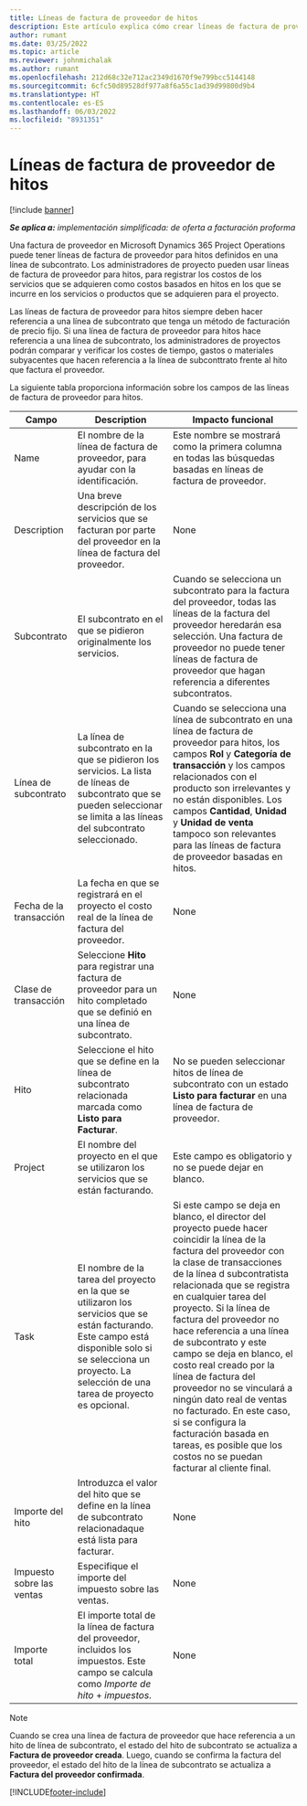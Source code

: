 ```yaml
---
title: Líneas de factura de proveedor de hitos
description: Este artículo explica cómo crear líneas de factura de proveedor para hitos en un subcontrato.
author: rumant
ms.date: 03/25/2022
ms.topic: article
ms.reviewer: johnmichalak
ms.author: rumant
ms.openlocfilehash: 212d68c32e712ac2349d1670f9e799bcc5144148
ms.sourcegitcommit: 6cfc50d89528df977a8f6a55c1ad39d99800d9b4
ms.translationtype: HT
ms.contentlocale: es-ES
ms.lasthandoff: 06/03/2022
ms.locfileid: "8931351"
---
```

# <a name="vendor-invoice-lines-for-milestones"></a>Líneas de factura de proveedor de hitos

[!include [banner](../../includes/dataverse-preview.md)]

_**Se aplica a:** implementación simplificada: de oferta a facturación proforma_

Una factura de proveedor en Microsoft Dynamics 365 Project Operations puede tener líneas de factura de proveedor para hitos definidos en una línea de subcontrato. Los administradores de proyecto pueden usar líneas de factura de proveedor para hitos, para registrar los costos de los servicios que se adquieren como costos basados en hitos en los que se incurre en los servicios o productos que se adquieren para el proyecto.

Las líneas de factura de proveedor para hitos siempre deben hacer referencia a una línea de subcontrato que tenga un método de facturación de precio fijo. Si una línea de factura de proveedor para hitos hace referencia a una línea de subcontrato, los administradores de proyectos podrán comparar y verificar los costes de tiempo, gastos o materiales subyacentes que hacen referencia a la línea de subconttrato frente al hito que factura el proveedor.

La siguiente tabla proporciona información sobre los campos de las líneas de factura de proveedor para hitos.

| Campo | Description | Impacto funcional |
| --- | --- | --- |
| Name | El nombre de la línea de factura de proveedor, para ayudar con la identificación. | Este nombre se mostrará como la primera columna en todas las búsquedas basadas en líneas de factura de proveedor. |
| Description | Una breve descripción de los servicios que se facturan por parte del proveedor en la línea de factura del proveedor. | None |
| Subcontrato | El subcontrato en el que se pidieron originalmente los servicios. | Cuando se selecciona un subcontrato para la factura del proveedor, todas las líneas de la factura del proveedor heredarán esa selección. Una factura de proveedor no puede tener líneas de factura de proveedor que hagan referencia a diferentes subcontratos. |
| Línea de subcontrato | La línea de subcontrato en la que se pidieron los servicios. La lista de líneas de subcontrato que se pueden seleccionar se limita a las líneas del subcontrato seleccionado. | Cuando se selecciona una línea de subcontrato en una línea de factura de proveedor para hitos, los campos **Rol** y **Categoría de transacción** y los campos relacionados con el producto son irrelevantes y no están disponibles. Los campos **Cantidad**, **Unidad** y **Unidad de venta** tampoco son relevantes para las líneas de factura de proveedor basadas en hitos. |
| Fecha de la transacción | La fecha en que se registrará en el proyecto el costo real de la línea de factura del proveedor. | None |
| Clase de transacción | Seleccione **Hito** para registrar una factura de proveedor para un hito completado que se definió en una línea de subcontrato. | None |
| Hito | Seleccione el hito que se define en la línea de subcontrato relacionada marcada como **Listo para Facturar**. | No se pueden seleccionar hitos de línea de subcontrato con un estado **Listo para facturar** en una línea de factura de proveedor. |
| Project | El nombre del proyecto en el que se utilizaron los servicios que se están facturando. | Este campo es obligatorio y no se puede dejar en blanco. |
| Task | El nombre de la tarea del proyecto en la que se utilizaron los servicios que se están facturando. Este campo está disponible solo si se selecciona un proyecto. La selección de una tarea de proyecto es opcional. | Si este campo se deja en blanco, el director del proyecto puede hacer coincidir la línea de la factura del proveedor con la clase de transacciones de la línea d subcontratista relacionada que se registra en cualquier tarea del proyecto. Si la línea de factura del proveedor no hace referencia a una línea de subcontrato y este campo se deja en blanco, el costo real creado por la línea de factura del proveedor no se vinculará a ningún dato real de ventas no facturado. En este caso, si se configura la facturación basada en tareas, es posible que los costos no se puedan facturar al cliente final. |
| Importe del hito | Introduzca el valor del hito que se define en la línea de subcontrato relacionadaque está lista para facturar. | None |
| Impuesto sobre las ventas | Especifique el importe del impuesto sobre las ventas. | None |
| Importe total | El importe total de la línea de factura del proveedor, incluidos los impuestos. Este campo se calcula como *Importe de hito* + *impuestos*. | None |

> [!NOTE]
> Cuando se crea una línea de factura de proveedor que hace referencia a un hito de línea de subcontrato, el estado del hito de subcontrato se actualiza a **Factura de proveedor creada**. Luego, cuando se confirma la factura del proveedor, el estado del hito de la línea de subcontrato se actualiza a **Factura del proveedor confirmada**.

[!INCLUDE[footer-include](../../includes/footer-banner.md)]
